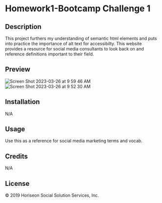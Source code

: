 # Homework1-Bootcamp Challenge 1

## Description

This project furthers my understanding of semantic html elements and puts into practice 
the importance of alt text for accessibilty. This website provides a resource for 
social media consultants to look back on and reference definitions important to their field. 

## Preview
![Screen Shot 2023-03-26 at 9 59 46 AM](https://user-images.githubusercontent.com/127569177/227791775-c9cab43d-2288-4f73-b2f1-eccc4aa51ccf.png)
![Screen Shot 2023-03-26 at 9 52 30 AM](https://user-images.githubusercontent.com/127569177/227791602-165abb1b-2c31-47f1-9cc1-0e5d398c5760.png)


## Installation
N/A

## Usage

Use this as a reference for social media marketing terms and vocab.

## Credits
N/A

## License
&copy; 2019 Horiseon Social Solution Services, Inc.


